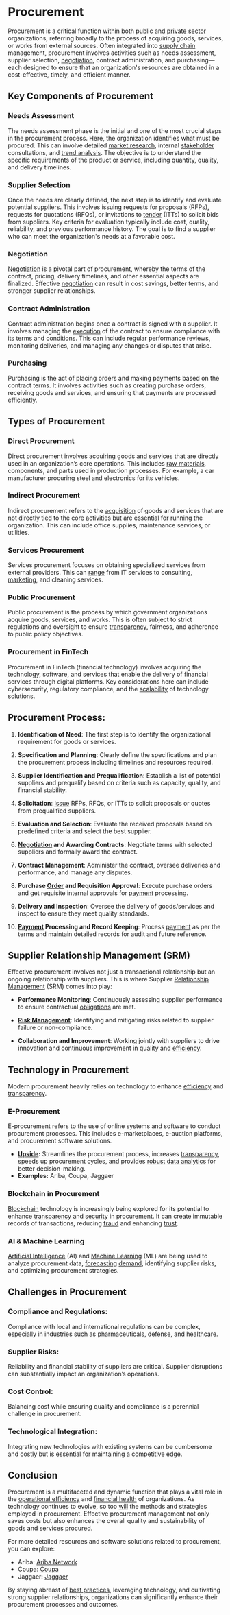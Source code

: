 # Procurement

Procurement is a critical function within both public and [private sector](../p/private_sector.md) organizations, referring broadly to the process of acquiring goods, services, or works from external sources. Often integrated into [supply chain](../s/supply_chain.md) management, procurement involves activities such as needs assessment, supplier selection, [negotiation](../n/negotiation.md), contract administration, and purchasing—each designed to ensure that an organization's resources are obtained in a cost-effective, timely, and efficient manner.

## Key Components of Procurement

### Needs Assessment

The needs assessment phase is the initial and one of the most crucial steps in the procurement process. Here, the organization identifies what must be procured. This can involve detailed [market research](../m/market_research.md), internal [stakeholder](../s/stakeholder.md) consultations, and [trend analysis](../t/trend_analysis.md). The objective is to understand the specific requirements of the product or service, including quantity, quality, and delivery timelines.

### Supplier Selection

Once the needs are clearly defined, the next step is to identify and evaluate potential suppliers. This involves issuing requests for proposals (RFPs), requests for quotations (RFQs), or invitations to [tender](../t/tender.md) (ITTs) to solicit bids from suppliers. Key criteria for evaluation typically include cost, quality, reliability, and previous performance history. The goal is to find a supplier who can meet the organization's needs at a favorable cost.

### Negotiation

[Negotiation](../n/negotiation.md) is a pivotal part of procurement, whereby the terms of the contract, pricing, delivery timelines, and other essential aspects are finalized. Effective [negotiation](../n/negotiation.md) can result in cost savings, better terms, and stronger supplier relationships.

### Contract Administration

Contract administration begins once a contract is signed with a supplier. It involves managing the [execution](../e/execution.md) of the contract to ensure compliance with its terms and conditions. This can include regular performance reviews, monitoring deliveries, and managing any changes or disputes that arise.

### Purchasing

Purchasing is the act of placing orders and making payments based on the contract terms. It involves activities such as creating purchase orders, receiving goods and services, and ensuring that payments are processed efficiently.

## Types of Procurement

### Direct Procurement

Direct procurement involves acquiring goods and services that are directly used in an organization’s core operations. This includes [raw materials](../r/raw_materials.md), components, and parts used in production processes. For example, a car manufacturer procuring steel and electronics for its vehicles.

### Indirect Procurement

Indirect procurement refers to the [acquisition](../a/acquisition.md) of goods and services that are not directly tied to the core activities but are essential for running the organization. This can include office supplies, maintenance services, or utilities.

### Services Procurement

Services procurement focuses on obtaining specialized services from external providers. This can [range](../r/range.md) from IT services to consulting, [marketing](../m/marketing.md), and cleaning services.

### Public Procurement

Public procurement is the process by which government organizations acquire goods, services, and works. This is often subject to strict regulations and oversight to ensure [transparency](../t/transparency.md), fairness, and adherence to public policy objectives.

### Procurement in FinTech

Procurement in FinTech (financial technology) involves acquiring the technology, software, and services that enable the delivery of financial services through digital platforms. Key considerations here can include cybersecurity, regulatory compliance, and the [scalability](../s/scalability.md) of technology solutions.

## Procurement Process:

1. **Identification of Need**: The first step is to identify the organizational requirement for goods or services.

2. **Specification and Planning**: Clearly define the specifications and plan the procurement process including timelines and resources required.

3. **Supplier Identification and Prequalification**: Establish a list of potential suppliers and prequalify based on criteria such as capacity, quality, and financial stability.

4. **Solicitation**: [Issue](../i/issue.md) RFPs, RFQs, or ITTs to solicit proposals or quotes from prequalified suppliers.

5. **Evaluation and Selection**: Evaluate the received proposals based on predefined criteria and select the best supplier.

6. **[Negotiation](../n/negotiation.md) and Awarding Contracts**: Negotiate terms with selected suppliers and formally award the contract.

7. **Contract Management**: Administer the contract, oversee deliveries and performance, and manage any disputes.

8. **Purchase [Order](../o/order.md) and Requisition Approval**: Execute purchase orders and get requisite internal approvals for [payment](../p/payment.md) processing.

9. **Delivery and Inspection**: Oversee the delivery of goods/services and inspect to ensure they meet quality standards.

10. **[Payment](../p/payment.md) Processing and Record Keeping**: Process [payment](../p/payment.md) as per the terms and maintain detailed records for audit and future reference.

## Supplier Relationship Management (SRM)

Effective procurement involves not just a transactional relationship but an ongoing relationship with suppliers. This is where Supplier [Relationship Management](../r/relationship_management.md) (SRM) comes into play:

- **Performance Monitoring**: Continuously assessing supplier performance to ensure contractual [obligations](../o/obligation.md) are met.
  
- **[Risk Management](../r/risk_management.md)**: Identifying and mitigating risks related to supplier failure or non-compliance.
  
- **Collaboration and Improvement**: Working jointly with suppliers to drive innovation and continuous improvement in quality and [efficiency](../e/efficiency.md).

## Technology in Procurement

Modern procurement heavily relies on technology to enhance [efficiency](../e/efficiency.md) and [transparency](../t/transparency.md). 

### E-Procurement

E-procurement refers to the use of online systems and software to conduct procurement processes. This includes e-marketplaces, e-auction platforms, and procurement software solutions.

- **[Upside](../u/upside.md):** Streamlines the procurement process, increases [transparency](../t/transparency.md), speeds up procurement cycles, and provides [robust](../r/robust.md) [data analytics](../d/data_analytics.md) for better decision-making.
- **Examples:** Ariba, Coupa, Jaggaer

### Blockchain in Procurement

[Blockchain](../b/blockchain_in_trading.md) technology is increasingly being explored for its potential to enhance [transparency](../t/transparency.md) and [security](../s/security.md) in procurement. It can create immutable records of transactions, reducing [fraud](../f/fraud.md) and enhancing [trust](../t/trust.md).

### AI & Machine Learning

[Artificial Intelligence](../a/artificial_intelligence_in_trading.md) (AI) and [Machine Learning](../m/machine_learning.md) (ML) are being used to analyze procurement data, [forecasting](../f/forecasting.md) [demand](../d/demand.md), identifying supplier risks, and optimizing procurement strategies.

## Challenges in Procurement

### Compliance and Regulations:

Compliance with local and international regulations can be complex, especially in industries such as pharmaceuticals, defense, and healthcare.

### Supplier Risks:

Reliability and financial stability of suppliers are critical. Supplier disruptions can substantially impact an organization’s operations. 

### Cost Control:

Balancing cost while ensuring quality and compliance is a perennial challenge in procurement.

### Technological Integration:

Integrating new technologies with existing systems can be cumbersome and costly but is essential for maintaining a competitive edge.

## Conclusion

Procurement is a multifaceted and dynamic function that plays a vital role in the [operational efficiency](../o/operational_efficiency_in_trading.md) and [financial health](../f/financial_health.md) of organizations. As technology continues to evolve, so too [will](../w/will.md) the methods and strategies employed in procurement. Effective procurement management not only saves costs but also enhances the overall quality and sustainability of goods and services procured.

For more detailed resources and software solutions related to procurement, you can explore:

- Ariba: [Ariba Network](https://www.ariba.com/)
- Coupa: [Coupa](https://www.coupa.com/)
- Jaggaer: [Jaggaer](https://www.jaggaer.com/)

By staying abreast of [best practices](../b/best_practices.md), leveraging technology, and cultivating strong supplier relationships, organizations can significantly enhance their procurement processes and outcomes.